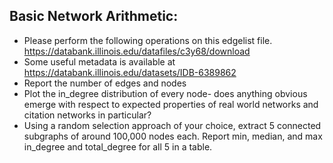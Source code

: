 ## Basic Network Arithmetic:
- Please perform the following operations on this edgelist file. https://databank.illinois.edu/datafiles/c3y68/download
- Some useful metadata is available at https://databank.illinois.edu/datasets/IDB-6389862
- Report the number of edges and nodes
- Plot the in_degree distribution of every node- does anything obvious emerge with respect to expected properties of real world networks and citation networks in particular?
- Using a random selection approach of your choice, extract 5 connected subgraphs of around 100,000 nodes each. Report min, median, and max in_degree and total_degree for all 5 in a table.
